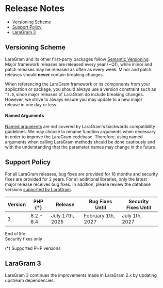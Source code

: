 # Release Notes

- [Versioning Scheme](#versioning-scheme)
- [Support Policy](#support-policy)
- [LaraGram 3](#laragram-12)

<a name="versioning-scheme"></a>
## Versioning Scheme

LaraGram and its other first-party packages follow [Semantic Versioning](https://semver.org). Major framework releases are released every year (~Q1), while minor and patch releases may be released as often as every week. Minor and patch releases should **never** contain breaking changes.

When referencing the LaraGram framework or its components from your application or package, you should always use a version constraint such as `^3.0`, since major releases of LaraGram do include breaking changes. However, we strive to always ensure you may update to a new major release in one day or less.

<a name="named-arguments"></a>
#### Named Arguments

[Named arguments](https://www.php.net/manual/en/functions.arguments.php#functions.named-arguments) are not covered by LaraGram's backwards compatibility guidelines. We may choose to rename function arguments when necessary in order to improve the LaraGram codebase. Therefore, using named arguments when calling LaraGram methods should be done cautiously and with the understanding that the parameter names may change in the future.

<a name="support-policy"></a>
## Support Policy

For all LaraGram releases, bug fixes are provided for 18 months and security fixes are provided for 2 years. For all additional libraries, only the latest major release receives bug fixes. In addition, please review the database versions [supported by LaraGram](/docs/{{version}}/database#introduction).

<div class="overflow-auto">

| Version | PHP (*)   | Release         | Bug Fixes Until    | Security Fixes Until |
|---------|-----------|-----------------|--------------------|----------------------|
| 3       | 8.2 - 8.4 | July 17th, 2025 | February 1th, 2027 | July 1th, 2027       |


</div>

<div class="version-colors">
    <div class="end-of-life">
        <div class="color-box"></div>
        <div>End of life</div>
    </div>
    <div class="security-fixes">
        <div class="color-box"></div>
        <div>Security fixes only</div>
    </div>
</div>

(*) Supported PHP versions

<a name="laragram-3"></a>
## LaraGram 3

LaraGram 3 continues the improvements made in LaraGram 2.x by updating upstream dependencies.

<a name="minimal-breaking-changes"></a>
